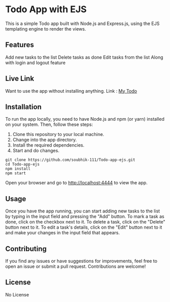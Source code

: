 # Todo App with EJS
This is a simple Todo app built with Node.js and Express.js, using the EJS templating engine to render the views.

## Features
Add new tasks to the list
Delete tasks as done
Edit tasks from the list
Along with login and logout feature

## Live Link
Want to use the app without installing anything.
Link : [My Todo]()

## Installation
To run the app locally, 
you need to have Node.js and npm (or yarn) installed on your system. Then, follow these steps:

1. Clone this repository to your local machine.
2. Change into the app directory.
3. Install the required dependencies.
4. Start and do changes.

```
git clone https://github.com/soubhik-111/Todo-app-ejs.git
cd Todo-app-ejs
npm install
npm start
```

Open your browser and go to [http://localhost:4444](http://localhost:4444) to view the app.

## Usage
Once you have the app running, you can start adding new tasks to the list by typing in the input field and pressing the "Add" button. To mark a task as done, click on the checkbox next to it. To delete a task, click on the "Delete" button next to it. To edit a task's details, click on the "Edit" button next to it and make your changes in the input field that appears.

## Contributing
If you find any issues or have suggestions for improvements, feel free to open an issue or submit a pull request. Contributions are welcome!

## License
No License
